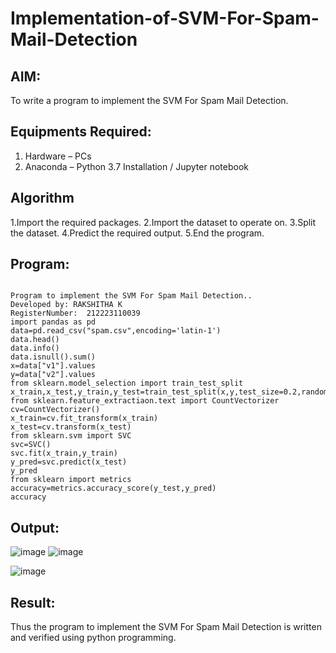 # Implementation-of-SVM-For-Spam-Mail-Detection

## AIM:
To write a program to implement the SVM For Spam Mail Detection.

## Equipments Required:
1. Hardware – PCs
2. Anaconda – Python 3.7 Installation / Jupyter notebook

## Algorithm
1.Import the required packages.
2.Import the dataset to operate on.
3.Split the dataset.
4.Predict the required output.
5.End the program. 


## Program:
~~~

Program to implement the SVM For Spam Mail Detection..
Developed by: RAKSHITHA K
RegisterNumber:  212223110039
import pandas as pd
data=pd.read_csv("spam.csv",encoding='latin-1')
data.head()
data.info()
data.isnull().sum()
x=data["v1"].values
y=data["v2"].values
from sklearn.model_selection import train_test_split
x_train,x_test,y_train,y_test=train_test_split(x,y,test_size=0.2,random_state=0)
from sklearn.feature_extractiaon.text import CountVectorizer
cv=CountVectorizer()
x_train=cv.fit_transform(x_train)
x_test=cv.transform(x_test)
from sklearn.svm import SVC
svc=SVC()
svc.fit(x_train,y_train)
y_pred=svc.predict(x_test)
y_pred
from sklearn import metrics
accuracy=metrics.accuracy_score(y_test,y_pred)
accuracy
~~~
## Output:
![image](https://github.com/RakshithaK11/Implementation-of-SVM-For-Spam-Mail-Detection/assets/139336455/145ce4b6-3f05-4b38-ba27-5774ee6f0ef1)
![image](https://github.com/RakshithaK11/Implementation-of-SVM-For-Spam-Mail-Detection/assets/139336455/ff9b27c6-1e78-4ed5-8fd7-a0e88627fdf0)

![image](https://github.com/RakshithaK11/Implementation-of-SVM-For-Spam-Mail-Detection/assets/139336455/433026fe-f3ae-49e2-ba3c-ca3abaa689b9)


## Result:
Thus the program to implement the SVM For Spam Mail Detection is written and verified using python programming.
